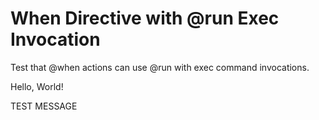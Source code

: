 # When Directive with @run Exec Invocation

Test that @when actions can use @run with exec command invocations.

Hello, World!

TEST MESSAGE